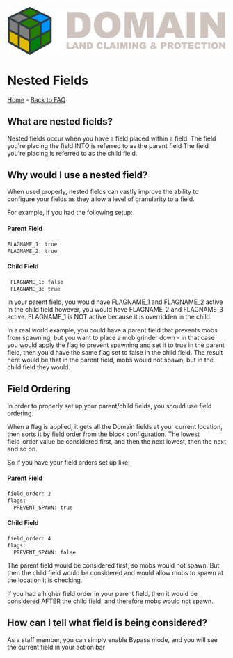 ![Domain](/images/domain_alt_small.png)

# Nested Fields

[Home](https://torpkev.github.io/domain_docs) - [Back to FAQ](https://torpkev.github.io/domain_docs/faq)

## What are nested fields?

Nested fields occur when you have a field placed within a field.
The field you're placing the field INTO is referred to as the parent field
The field you're placing is referred to as the child field.

## Why would I use a nested field?

When used properly, nested fields can vastly improve the ability to configure your fields as they allow a level of granularity to a field.

For example, if you had the following setup:

#### Parent Field

    FLAGNAME_1: true
    FLAGNAME_2: true
    
#### Child Field
 
     FLAGNAME_1: false
     FLAGNAME_3: true
     
In your parent field, you would have FLAGNAME_1 and FLAGNAME_2 active
In the child field however, you would have FLAGNAME_2 and FLAGNAME_3 active.  FLAGNAME_1 is NOT active because it is overridden in the child.

In a real world example, you could have a parent field that prevents mobs from spawning, but you want to place a mob grinder down - in that case  you would apply the flag to prevent spawning and set it to true in the parent field, then you'd have the same flag set to false in the child field.  The result here would be that in the parent field, mobs would not spawn, but in the child field they would.

## Field Ordering

In order to properly set up your parent/child fields, you should use field ordering.

When a flag is applied, it gets all the Domain fields at your current location, then sorts it by field order from the block configuration.  The lowest field_order value be considered first, and then the next lowest, then the next and so on.

So if you have your field orders set up like:

#### Parent Field

    field_order: 2
    flags:
      PREVENT_SPAWN: true
    
#### Child Field

    field_order: 4
    flags: 
      PREVENT_SPAWN: false
    
The parent field would be considered first, so mobs would not spawn.  But then the chlld field would be considered and would allow mobs to spawn at the location it is checking.

If you had a higher field order in your parent field, then it would be considered AFTER the child field, and therefore mobs would not spawn.

## How can I tell what field is being considered?

As a staff member, you can simply enable Bypass mode, and you will see the current field in your action bar
